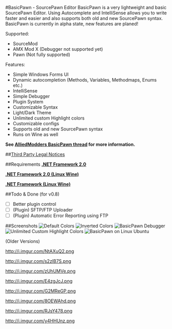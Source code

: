 #BasicPawn - SourcePawn Editor
BasicPawn is a very lightweight and basic SourcePawn Editor.
Using Autocomplete and IntelliSense allows you to write faster and easier and also supports both old and new SourcePawn syntax.
BasicPawn is currently in alpha state, new features are planed!

Supported:
- SourceMod
- AMX Mod X (Debugger not supported yet)
- Pawn (Not fully supported)

Features:
- Simple Windows Forms UI
- Dynamic autocompletion (Methods, Variables, Methodmaps, Enums etc.)
- IntelliSense
- Simple Debugger
- Plugin System
- Customizable Syntax
- Light/Dark Theme
- Unlimited custom Highlight colors
- Customizable configs
- Supports old and new SourcePawn syntax
- Runs on Wine as well

**See [AlliedModders BasicPawn thread](https://forums.alliedmods.net/showthread.php?t=289127) for more information.**

##[Third Party Legal Notices](Third%20Party%20Legal%20Notices.txt)

##Requirements
[**.NET Framework 2.0**](https://www.microsoft.com/en-us/download/details.aspx?id=21)

[**.NET Framework 2.0 (Linux Wine)**](https://appdb.winehq.org/objectManager.php?sClass=version&iId=3754)

[**.NET Framework (Linux Wine)**](https://appdb.winehq.org/objectManager.php?sClass=application&iId=2586)

##Todo & Done (for v0.8)
- [ ] Better plugin control
- [ ] \(Plugin\) SFTP/FTP Uploader
- [ ] \(Plugin\) Automatic Error Reporting using FTP

##Screenshots
![Default Colors](http://i.imgur.com/QigHItn.png)
![Inverted Colors](http://i.imgur.com/BeHZYE9.png)
![BasicPawn Debugger](http://i.imgur.com/KofZrsx.png)
![Unlimited Custom Highlight Colors](http://i.imgur.com/XxhCMwU.png)
![BasicPawn on Linux Ubuntu](http://i.imgur.com/4pMDRsS.png)

(Older Versions)

http://i.imgur.com/NtAXuQ2.png

http://i.imgur.com/s2zlB7S.png

http://i.imgur.com/zUhUMVe.png

http://i.imgur.com/E4zgJcJ.png

http://i.imgur.com/G2MReGP.png

http://i.imgur.com/8OEWAhd.png

http://i.imgur.com/RJsY478.png

http://i.imgur.com/y4HHUnz.png
